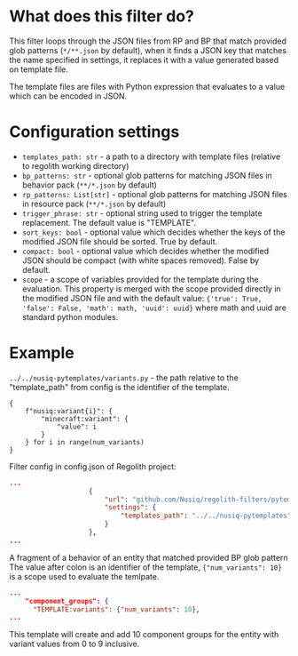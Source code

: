 # What does this filter do?
This filter loops through the JSON files from RP and BP that match provided
glob patterns (`*/**.json` by default), when it finds a JSON key that
matches the name specified in settings, it replaces it with a value generated
based on template file.

The template files are files with Python expression that evaluates to a value
which can be encoded in JSON.

# Configuration settings
- `templates_path: str` - a path to a directory with template files (relative to regolith working directory)
- `bp_patterns: str` - optional glob patterns for matching JSON files in behavior pack (`**/*.json` by default)
- `rp_patterns: List[str]` - optional glob patterns for matching JSON files in resource pack (`**/*.json` by default)
- `trigger_phrase: str` - optional string used to trigger the template replacement. The default value is "TEMPLATE".
- `sort_keys: bool` - optional value which decides whether the keys of the modified JSON file should be sorted. True by default.
- `compact: bool` - optional value which decides whether the modified JSON should be compact (with white spaces removed). False by default.
- `scope` - a scope of variables provided for the template during the evaluation. This property is merged with the scope provided directly in the modified JSON file and with the default value: `{'true': True, 'false': False, 'math': math, 'uuid': uuid}` where math and uuid are standard python modules.

# Example
`../../nusiq-pytemplates/variants.py` - the path relative to the
"template_path" from config is the identifier of the template.
```Py
{
    f"nusiq:variant{i}": {
        "minecraft:variant": {
            "value": i
        }
    } for i in range(num_variants)
}
```

Filter config in config.json of Regolith project:
```json
...
                    {
                        "url": "github.com/Nusiq/regolith-filters/pytemplate",
                        "settings": {
                            "templates_path": "../../nusiq-pytemplates"
                        }
                    },
...
```

A fragment of a behavior of an entity that matched provided BP glob pattern
The value after colon is an identifier of the template, `{"num_variants": 10}`
is a scope used to evaluate the temlpate.
```json
...
    "component_groups": {
      "TEMPLATE:variants": {"num_variants": 10},
...
```
This template will create and add 10 component groups for the entity with
variant values from 0 to 9 inclusive.
